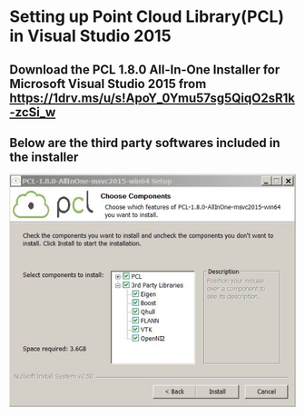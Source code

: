 # Setting up Point Cloud Library(PCL) in Visual Studio 2015
## Download the PCL 1.8.0 All-In-One Installer for Microsoft Visual Studio 2015 from https://1drv.ms/u/s!ApoY_0Ymu57sg5QiqO2sR1k-zcSi_w
## Below are the third party softwares included in the installer
  ![alt text](ReadMe_Images/Third_Party_Softwares_Included_In_The_PCL_Installer.JPG)
